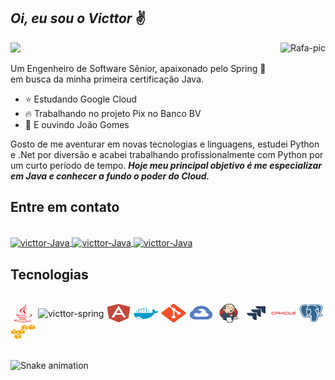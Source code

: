 
## *Oi, eu sou o Victtor* ✌️
![](https://komarev.com/ghpvc/?username=victtorfreitas&style=flat-square&color=yellow)
<img align="right" alt="Rafa-pic" height="150" src="https://user-images.githubusercontent.com/28950541/147153996-6b8825aa-289b-4377-9c8d-9396c670a5ba.png?width=600&height=600" data-canonical-src="https://user-images.githubusercontent.com/28950541/147153996-6b8825aa-289b-4377-9c8d-9396c670a5ba.png?width=473&height=473" style="max-width: 100%;">


Um Engenheiro de Software Sênior, apaixonado pelo Spring 💚
em busca da minha primeira certificação Java.

- ⭐ Estudando Google Cloud
-  🔥 Trabalhando no projeto Pix no Banco BV
- 🎵 E ouvindo João Gomes

Gosto de me aventurar em novas tecnologias e linguagens, estudei Python e .Net por diversão e acabei trabalhando profissionalmente com Python por um curto período de tempo.
***Hoje meu principal objetivo é me especializar em Java e conhecer a fundo o poder do Cloud.***

## Entre em contato

<div style="display: inline_block"><br>
  <a href="https://www.linkedin.com/in/victtor-freitas-programador/" target="blank">
   <img align="center" alt="victtor-Java" height="40" width="40" src="https://user-images.githubusercontent.com/28950541/147156057-16b83798-3c9b-43b0-ac29-a17dfbe98f31.png">
  </a>
  <a href="mailto:victtorfreitas95@gmail.com?subject=Oiii%20again" target="blank">
   <img align="center" alt="victtor-Java" height="40" width="40" src="https://user-images.githubusercontent.com/28950541/147156605-d9db2140-cf49-4d0a-b526-e238528aa819.png">
  </a>
  <a href="https://api.whatsapp.com/send?phone=5563984674202&text=Oii" target="blank">
   <img align="center" alt="victtor-Java" height="40" width="40" src="https://user-images.githubusercontent.com/28950541/147156845-9db3d6e5-994c-4287-9d9a-43f999588ef2.png">
  </a>
</div>

## Tecnologias

<div style="display: inline_block"><br>
  <img align="center" alt="victtor-Java" height="30" width="40" src="https://raw.githubusercontent.com/devicons/devicon/master/icons/java/java-plain.svg">
  <img align="center" alt="victtor-spring" height="30" width="40" src="https://cdn.jsdelivr.net/gh/devicons/devicon/icons/spring/spring-original.svg" />
  <img align="center" alt="victtor-angularjs" height="30" width="40" src="https://raw.githubusercontent.com/devicons/devicon/master/icons/angularjs/angularjs-plain.svg">
  <img align="center" alt="victtor-docker" height="30" width="40" src="https://raw.githubusercontent.com/devicons/devicon/master/icons/docker/docker-plain.svg">
  <img align="center" alt="victtor-git" height="30" width="40" src="https://raw.githubusercontent.com/devicons/devicon/master/icons/git/git-plain.svg">
  <img align="center" alt="victtor-googlecloud" height="30" width="40" src="https://raw.githubusercontent.com/devicons/devicon/master/icons/googlecloud/googlecloud-plain.svg">
  <img align="center" alt="victtor-jenkins" height="30" width="40" src="https://raw.githubusercontent.com/devicons/devicon/master/icons/jenkins/jenkins-original.svg">
  <img align="center" alt="victtor-jira" height="30" width="40" src="https://raw.githubusercontent.com/devicons/devicon/master/icons/jira/jira-plain.svg">
  <img align="center" alt="victtor-oracle" height="30" width="40" src="https://raw.githubusercontent.com/devicons/devicon/master/icons/oracle/oracle-original.svg">
  <img align="center" alt="victtor-postgresql" height="30" width="40" src="https://raw.githubusercontent.com/devicons/devicon/master/icons/postgresql/postgresql-plain.svg">
  <img align="center" alt="victtor-amazonwebservices" height="30" width="40" src="https://raw.githubusercontent.com/devicons/devicon/master/icons/amazonwebservices/amazonwebservices-original.svg">

</div>

##

![Snake animation](https://github.com/engenny/engenny/blob/output/github-contribution-grid-snake.svg)
